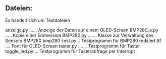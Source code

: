 ## Dateien:

Es handelt sich um Testdateien

anzeige.py ...... Anzeige der Daten auf einem OLED-Screen
BMP280_a.py ..... Kopie einer Erstversion
BMP280.py ....... Klasse zur Verwaltung des Sensors BMP280
bmp280-test.py .. Testprogramm für BMP280
redalert.ttf .... Font für OLED-Screen
taster.py ....... Testprogramm für Taster
toggle_led.py ... Testprogramm für Tasterabfrage per Interrupt
